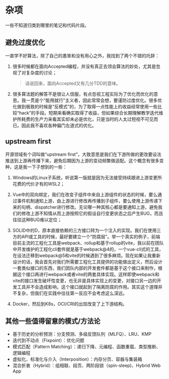 # 杂项

一些不知道归类到哪里的笔记和代码片段。

## 避免过度优化

一直学不好算法，除了自己的愚笨和没有用心之外，我找到了两个不错的托辞：

1. 很多时候都在面向Accepted编程，并没有真正去领会算法的妙处，尤其是忽视了对复杂度的讨论；

    > 话说回来，面向Accepted又有几分TDD的意味。

2. 很多算法题的解答不是很让人信服，有点忽视工程实际为了优化而优化的意思。我一贯是个“能用就行”主义者，因此常常会想，要谨防过度优化。很多优化做到极致的时候是“反模式”的，为了取得一点性能上的收益经常使用一些比较“hack”的手段。短期来看确实取得了收益，但如果综合长期理解教学迭代维护所耗费的生产力来看其实却未必是优化，只是当时的人太过短视不可见而已。因此我不喜欢各种偏门左道式的优化。

## upstream first

开源领域有个词叫做“upstream first”，大致意思是我们在下游所做的更改要设法推送到上游再传播下来，避免后期因为上游的变动频繁做适配。这个概念有很多变种，这是我一下子想到的一些：

1. Windows的Linux子系统，听说第一版就是因为无法接受持续跟进上游变更所花费的代价才有的WSL2；

2. Vue中的双向绑定，我们在改变子组件中来自上游组件的状态的时候，要么通过事件机制通知上游，由上游进行修改再传播到子组件，要么使用上游传递下来的句柄、dispatcher进行修改。无论哪一种其核心都是要通知上游，避免我们的修改上游不知情从而上游按照它的假设自行变更状态之后产生BUG，而且往往这种BUG难以定位；

3. SOLID中的D，原本直接依赖的三方接口转为一个注入的实现。我们在使用三方的API或工具的时候，最好要建立一个“防腐层”。举一个真实的例子，前端目前主流的工程化工具是webpack、rollup和基于rollup的vite，我以前在团队中开发维护的工程化cli套件就是基于webpack@4的，一个vue-cli式的工具，在设法迁移到webpack@5和vite的时候遇到了很多麻烦。现在如果让我重新设计的话，我会首先对我们所需要工程化工具提供的功能做出定义，然后设计一套类似接口的东西，我们团队内部的开发套件都是基于这个接口来制作，根据这个接口再进行webpack或者vite的两套具体实现。这样即使webpack和vite的接口发生破坏性变更，也无非是具体实现上的变更，对接口另一边的开发工具并不会造成影响，这个接口就起到了隔离防腐的作用。其实这个道理并不复杂，但我们在实践中往往第一反应不会考虑这么深远。

4. Docker，然后到K8s，OCI/CRI的出现改变了上下游结构。

## 其他一些值得留意的模式/方法论

+ 基于历史的分析预测：分支预测、多级反馈队列（MLFQ）、LRU、KMP
+ 迭代到不动点（Fixpoint）：优化问题
+ 模式匹配（Pattern Matching）：递归下降、元编程、函数重载、类型推断、逻辑编程
+ 虚拟化、标准化与介入（Interposition）：内存分页、容器与集装箱
+ 混合折衷（Hybrid）：组相联、段页、两阶段锁（spin-sleep)、Hybrid Web App
